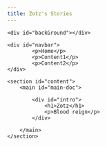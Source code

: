 ```yaml
---
title: Zotz's Stories
---
```


<!DOCTYPE html>
<html lang="en">
<head>
    <meta charset="UTF-8">
    <meta http-equiv="X-UA-Compatible" content="IE=edge">
    <meta name="viewport" content="width=device-width, initial-scale=1.0">
    <link rel="stylesheet" href="css/main.css" />
</head>
<body>
    
    <div id="backGround"></div>
    
    <div id="navbar">
            <p>Home</p>
            <p>Content1</p>
            <p>Content2</p>
    </div>

    <section id="content">
        <main id="main-doc">

            <div id="intro">
                <h1>Zotz</h1>
                <p>Blood reign</p>
            </div>

        </main>
    </section>
    
</body>
</html>
